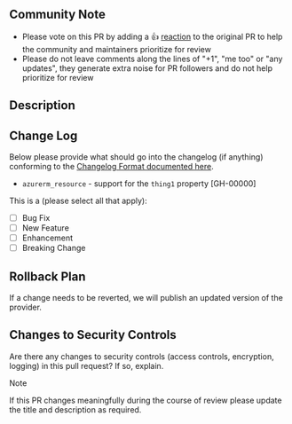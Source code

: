 <!--  All Submissions -->

## Community Note
<!-- Please leave the community note as is. -->
* Please vote on this PR by adding a :thumbsup: [reaction](https://blog.github.com/2016-03-10-add-reactions-to-pull-requests-issues-and-comments/) to the original PR to help the community and maintainers prioritize for review
* Please do not leave comments along the lines of "+1", "me too" or "any updates", they generate extra noise for PR followers and do not help prioritize for review


## Description

<!-- Please include a description below with the reason for the PR, what it is doing, what it is trying to accomplish, and anything relevant for a reviewer to know. 
If this is a breaking change for users please detail how it cannot be avoided and why it should be made in a minor version of the provider -->


## Change Log

Below please provide what should go into the changelog (if anything) conforming to the [Changelog Format documented here](../blob/main/contributing/topics/maintainer-changelog.md).

<!-- Replace the changelog example below with your entry. One resource per line. -->

* `azurerm_resource` - support for the `thing1` property [GH-00000]


<!-- What type of PR is this? -->
This is a (please select all that apply):

- [ ] Bug Fix
- [ ] New Feature
- [ ] Enhancement
- [ ] Breaking Change

<!-- heimdall_github_prtemplate:grc-pci_dss-2024-01-05 -->

## Rollback Plan

If a change needs to be reverted, we will publish an updated version of the provider.

## Changes to Security Controls

Are there any changes to security controls (access controls, encryption, logging) in this pull request? If so, explain.

> [!NOTE] 
> If this PR changes meaningfully during the course of review please update the title and description as required.
